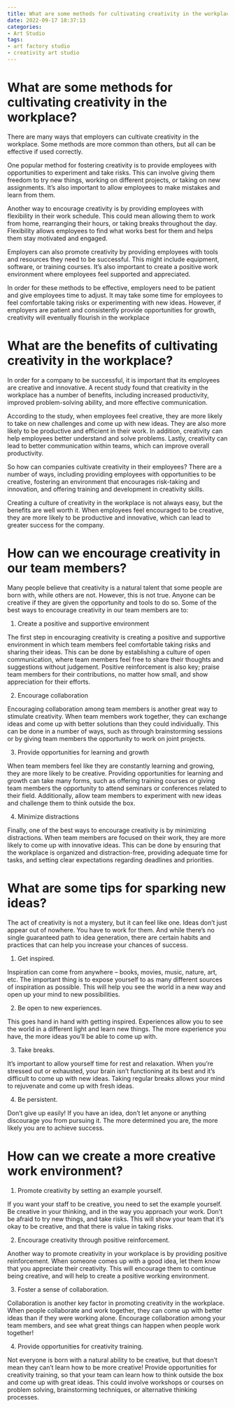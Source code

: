 ```yaml
---
title: What are some methods for cultivating creativity in the workplace
date: 2022-09-17 18:37:13
categories:
- Art Studio
tags:
- art factory studio
- creativity art studio
---
```



#  What are some methods for cultivating creativity in the workplace?

There are many ways that employers can cultivate creativity in the workplace. Some methods are more common than others, but all can be effective if used correctly.

One popular method for fostering creativity is to provide employees with opportunities to experiment and take risks. This can involve giving them freedom to try new things, working on different projects, or taking on new assignments. It’s also important to allow employees to make mistakes and learn from them.

Another way to encourage creativity is by providing employees with flexibility in their work schedule. This could mean allowing them to work from home, rearranging their hours, or taking breaks throughout the day. Flexibility allows employees to find what works best for them and helps them stay motivated and engaged.

Employers can also promote creativity by providing employees with tools and resources they need to be successful. This might include equipment, software, or training courses. It’s also important to create a positive work environment where employees feel supported and appreciated.

In order for these methods to be effective, employers need to be patient and give employees time to adjust. It may take some time for employees to feel comfortable taking risks or experimenting with new ideas. However, if employers are patient and consistently provide opportunities for growth, creativity will eventually flourish in the workplace

#  What are the benefits of cultivating creativity in the workplace?

In order for a company to be successful, it is important that its employees are creative and innovative. A recent study found that creativity in the workplace has a number of benefits, including increased productivity, improved problem-solving ability, and more effective communication.

According to the study, when employees feel creative, they are more likely to take on new challenges and come up with new ideas. They are also more likely to be productive and efficient in their work. In addition, creativity can help employees better understand and solve problems. Lastly, creativity can lead to better communication within teams, which can improve overall productivity.

So how can companies cultivate creativity in their employees? There are a number of ways, including providing employees with opportunities to be creative, fostering an environment that encourages risk-taking and innovation, and offering training and development in creativity skills.

Creating a culture of creativity in the workplace is not always easy, but the benefits are well worth it. When employees feel encouraged to be creative, they are more likely to be productive and innovative, which can lead to greater success for the company.

#  How can we encourage creativity in our team members?

Many people believe that creativity is a natural talent that some people are born with, while others are not. However, this is not true. Anyone can be creative if they are given the opportunity and tools to do so. Some of the best ways to encourage creativity in our team members are to:

1. Create a positive and supportive environment

The first step in encouraging creativity is creating a positive and supportive environment in which team members feel comfortable taking risks and sharing their ideas. This can be done by establishing a culture of open communication, where team members feel free to share their thoughts and suggestions without judgement. Positive reinforcement is also key; praise team members for their contributions, no matter how small, and show appreciation for their efforts.

2. Encourage collaboration

Encouraging collaboration among team members is another great way to stimulate creativity. When team members work together, they can exchange ideas and come up with better solutions than they could individually. This can be done in a number of ways, such as through brainstorming sessions or by giving team members the opportunity to work on joint projects.

3. Provide opportunities for learning and growth

When team members feel like they are constantly learning and growing, they are more likely to be creative. Providing opportunities for learning and growth can take many forms, such as offering training courses or giving team members the opportunity to attend seminars or conferences related to their field. Additionally, allow team members to experiment with new ideas and challenge them to think outside the box.

4. Minimize distractions

Finally, one of the best ways to encourage creativity is by minimizing distractions. When team members are focused on their work, they are more likely to come up with innovative ideas. This can be done by ensuring that the workplace is organized and distraction-free, providing adequate time for tasks, and setting clear expectations regarding deadlines and priorities.

#  What are some tips for sparking new ideas?

The act of creativity is not a mystery, but it can feel like one. Ideas don’t just appear out of nowhere. You have to work for them. And while there’s no single guaranteed path to idea generation, there are certain habits and practices that can help you increase your chances of success.

1. Get inspired.

Inspiration can come from anywhere – books, movies, music, nature, art, etc. The important thing is to expose yourself to as many different sources of inspiration as possible. This will help you see the world in a new way and open up your mind to new possibilities.

2. Be open to new experiences.

This goes hand in hand with getting inspired. Experiences allow you to see the world in a different light and learn new things. The more experience you have, the more ideas you’ll be able to come up with.

3. Take breaks.

It’s important to allow yourself time for rest and relaxation. When you’re stressed out or exhausted, your brain isn’t functioning at its best and it’s difficult to come up with new ideas. Taking regular breaks allows your mind to rejuvenate and come up with fresh ideas.

4. Be persistent.

Don’t give up easily! If you have an idea, don’t let anyone or anything discourage you from pursuing it. The more determined you are, the more likely you are to achieve success.

#  How can we create a more creative work environment?

1. Promote creativity by setting an example yourself.

If you want your staff to be creative, you need to set the example yourself. Be creative in your thinking, and in the way you approach your work. Don’t be afraid to try new things, and take risks. This will show your team that it’s okay to be creative, and that there is value in taking risks.

2. Encourage creativity through positive reinforcement.

Another way to promote creativity in your workplace is by providing positive reinforcement. When someone comes up with a good idea, let them know that you appreciate their creativity. This will encourage them to continue being creative, and will help to create a positive working environment.

3. Foster a sense of collaboration.

Collaboration is another key factor in promoting creativity in the workplace. When people collaborate and work together, they can come up with better ideas than if they were working alone. Encourage collaboration among your team members, and see what great things can happen when people work together!

4. Provide opportunities for creativity training.

Not everyone is born with a natural ability to be creative, but that doesn’t mean they can’t learn how to be more creative! Provide opportunities for creativity training, so that your team can learn how to think outside the box and come up with great ideas. This could involve workshops or courses on problem solving, brainstorming techniques, or alternative thinking processes.